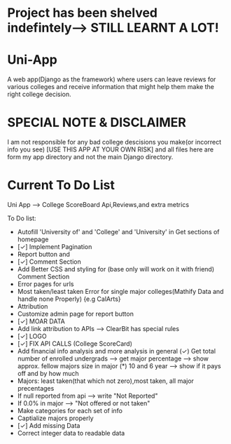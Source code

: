 # Project has been shelved indefintely--> STILL LEARNT A LOT!

# Uni-App
A web app(Django as the framework) where users can leave reviews for various colleges and receive information that might help them make the right college decision.


# SPECIAL NOTE & DISCLAIMER
I am not responsible for any bad college descisions you make(or incorrect info you see) [USE THIS APP AT YOUR OWN RISK] and all files here are form my app directory and not the main Django directory.

# Current To Do List
Uni App --> College ScoreBoard Api,Reviews,and extra metrics


To Do list:

* Autofill 'University of' and 'College' and 'University' in Get sections of homepage
* [✓] Implement Pagination
* Report button and 
* [✓] Comment Section
* Add Better CSS and styling for (base only will work on it with friend) Comment Section
* Error pages for urls
* Most taken/least taken Error for single major colleges(Mathify Data and handle none Properly) {e.g CalArts}
* Attribution
* Customize admin page for report button
* [✓] MOAR DATA
* Add link attribution to APIs --> ClearBit has special rules
* [✓] LOGO
* [✓] FIX API CALLS (College ScoreCard)
* Add financial info analysis and more analysis in general
	(✓) Get total number of enrolled undergrads --> get major percentage --> show approx. fellow majors size in major 
	(*) 10 and 6 year --> show if it pays off and by how much
* Majors: least taken(that which not zero),most taken, all major precentages
* If null reported from api --> write "Not Reported"
* If 0.0% in major --> "Not offered or not taken"
* Make categories for each set of info
* Captialize majors properly
* [✓] Add missing Data
* Correct integer data to readable data






